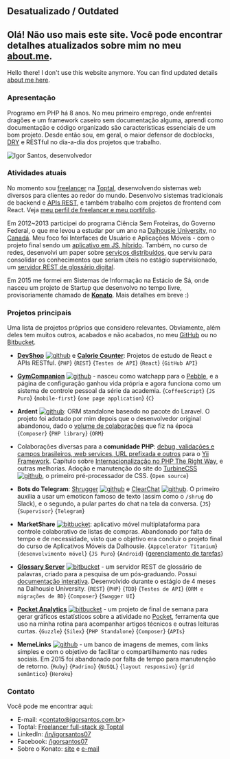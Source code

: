 ## Desatualizado / Outdated
Olá! Não uso mais este site. Você pode encontrar detalhes atualizados sobre mim no meu [about.me](https://about.me/igorsantos07).
---------
Hello there! I don't use this website anymore. You can find updated details [about me here](https://about.me/igorsantos07).

### Apresentação

Programo em PHP há 8 anos. No meu primeiro emprego, onde enfrentei dragões e um framework caseiro sem documentação alguma, aprendi como documentação e código organizado são características essenciais de um bom projeto. Desde então sou, em geral, o maior defensor de docblocks, [DRY] e RESTful no dia-a-dia dos projetos que trabalho.

![Igor Santos, desenvolvedor](http://www.gravatar.com/avatar/acfb059457d47b1086189cddb2f3857c.png)


### Atividades atuais
No momento sou [freelancer](http://freelancer.igorsantos.com.br) na [Toptal](https://www.toptal.com/developers/join/#obtain-only-eye-opening-coders-now), desenvolvendo sistemas web diversos para clientes ao redor do mundo. Desenvolvo sistemas tradicionais de backend e [APIs REST][REST], e também trabalho com projetos de frontend com React. Veja [meu perfil de freelancer e meu portifolio](http://freelancer.igorsantos.com.br).

Em 2012~2013 participei do programa Ciência Sem Froteiras, do Governo Federal, o que me levou a estudar por um ano na [Dalhousie University](http://www.dal.ca), no [Canadá](http://goo.gl/maps/IX6qY). Meu foco foi Interfaces de Usuário e Aplicações Móveis - com o projeto final sendo um [aplicativo em JS, híbrido](https://bitbucket.org/igorsantos07/marketshare). Também, no curso de redes, desenvolvi um paper sobre [serviços distribuídos][webservices], que serviu para consolidar os conhecimentos que seriam úteis no estágio supervisionado, um [servidor REST de glossário digital](https://bitbucket.org/dal-glossary/server/).

Em 2015 me formei em Sistemas de Informação na Estácio de Sá, onde nasceu um projeto de Startup que desenvolvo no tempo livre, provisoriamente chamado de [**Konato**](http://konato.igorsantos.com.br). Mais detalhes em breve :)


### Projetos principais
Uma lista de projetos próprios que considero relevantes. Obviamente, além deles tem muitos outros, acabados e não acabados, no meu [GitHub](https://github.com/igorsantos07) ou no [Bitbucket](https://bitbucket.org/igorsantos07).

- [**DevShop**][devshop] [![github]][gh-devshop] e [**Calorie Counter**][cal-counter]: Projetos de estudo de React e APIs RESTful. {`PHP`} {`REST`} {`Testes de API`} {`React`} {`GitHub API`}

- [**GymCompanion**][GymCompanion] [![github]][gh-gc] - nasceu como watchapp para o [Pebble](https://getpebble.com), e a página de configuração ganhou vida própria e agora funciona como um sistema de controle pessoal da série da academia. {`CoffeeScript`} {`JS Puro`} {`mobile-first`} {`one page application`} {`C`}

- **Ardent** [![github]][gh-ar]: ORM standalone baseado no pacote do Laravel. O projeto foi adotado por mim depois que o desenvolvedor original abandonou, dado o [volume de colaborações][ardent-contrib] que fiz na época {`Composer`} {`PHP library`} {`ORM`}

- Colaborações diversas para a **comunidade PHP**: [debug, validações e campos brasileiros, web services, URL prefixada e outros][gh-yii] para o [Yii Framework][Yii]. Capítulo sobre [Internacionalização no PHP The Right Way][PTRW], e outras melhorias. Adoção e manutenção do site do [TurbineCSS][TurbineCSS] [![github]][gh-turbine], o primeiro pré-processador de CSS. {`Open source`}

- **Bots do Telegram**: [Shrugger][Shrugger] [![github]][gh-shrugger] e [ClearChat][ClearChat] [![github]][gh-clearchat]. O primeiro auxilia a usar um emoticon famoso de texto (assim como o `/shrug` do Slack), e o segundo, a pular partes do chat na tela da conversa. {`JS`} {`Supervisor`} {`Telegram`}

- **MarketShare** [![bitbucket]][bb-ms]: aplicativo móvel multiplataforma para controle colaborativo de listas de compras. Abandonado por falta de tempo e de necessidade, visto que o objetivo era concluir o projeto final do curso de Aplicativos Móveis da Dalhousie. {`Appcelerator Titanium`} {`desenvolvimento móvel`} {`JS Puro`} {`Android`} {[gerenciamento de tarefas](https://bitbucket.org/igorsantos07/marketshare/issues?status=new&status=open&sort=milestone)}

- [**Glossary Server**][glossary-doc] [![bitbucket]][bb-glossary] - um servidor REST de glossário de palavras, criado para a pesquisa de um pós-graduando. Possui [documentação interativa][glossary-doc]. Desenvolvido durante o estágio de 4 meses na Dalhousie University. {`REST`} {`PHP`} {`TDD`} {`Testes de API`} {`ORM e migrações de BD`} {`Composer`} {`Swagger UI`}

- [**Pocket Analytics**](http://pocket.igorsantos.com.br) [![bitbucket]][bb-pocket] - um projeto de final de semana para gerar gráficos estatísticos sobre a atividade no [Pocket](http://www.getpocket.com), ferramenta que uso na minha rotina para acompanhar artigos técnicos e outras leituras curtas. {`Guzzle`} {`Silex`} {`PHP Standalone`} {`Composer`} {`APIs`}

- **MemeLinks** [![github]][gh-ml] - um banco de imagens de memes, com links simples e com o objetivo de facilitar o compartilhamento nas redes sociais. Em 2015 foi abandonado por falta de tempo para manutenção de retorno. {`Ruby`} {`Padrino`} {`NoSQL`} {`layout responsivo`} {`grid semântico`} {`Heroku`}


### Contato

Você pode me encontrar aqui:
- E-mail: <[contato@igorsantos.com.br](mailto:contato@igorsantos.com.br)>
- Toptal: [Freelancer full-stack @ Toptal](http://freelancer.igorsantos.com.br)
- LinkedIn: [/in/igorsantos07](https://www.linkedin.com/in/igorsantos07/pt)
- Facebook: [/igorsantos07](https://www.facebook.com/igorsantos07)
- Sobre o Konato: [site](http://konato.igorsantos.com.br) e [e-mail](mailto:conf@igorsantos.com.br)



[DRY]:http://en.wikipedia.org/wiki/Don't_repeat_yourself
[REST]:http://en.wikipedia.org/wiki/Representational_state_transfer
[SOAP]:http://en.wikipedia.org/wiki/SOAP
[webservices]:https://dl.dropboxusercontent.com/u/10311203/Webservices%20-%20Course%20Project.pdf
[GymCompanion]:http://gc.igorsantos.com.br
[gh-gc]:https://github.com/igorsantos07/GymCompanion
[gh-ml]:https://github.com/igorsantos07/MemeLinks
[Yii]:http://www.yiiframework.com
[gh-yii]:https://github.com/search?q=user%3Aigorsantos07+yii
[PTRW]:https://github.com/codeguy/php-the-right-way/pull/641
[gh-ar]:https://github.com/laravelbook/ardent
[TurbineCSS]:http://turbinecss.github.io
[gh-turbine]:https://github.com/TurbineCSS
[ardent-contrib]:https://github.com/laravelbook/ardent/graphs/contributors
[bb-ms]:https://bitbucket.org/igorsantos07/MarketShare
[bb-glossary]:https://bitbucket.org/dal-glossary/server
[glossary-doc]:http://api.glossary.igorsantos.com.br/api-doc/
[bb-pocket]:https://bitbucket.org/igorsantos07/pocket-insights
[devshop]:http://devshop.igorsantos.com.br
[gh-devshop]:https://github.com/igorsantos07/developer-shop
[cal-counter]:http://calories.igorsantos.com.br
[Shrugger]:http://telegram.me/shruggerbot
[ClearChat]:http://telegram.me/clearchatbot
[gh-shrugger]:https://github.com/igorsantos07/shrugger-bot
[gh-clearchat]:https://github.com/igorsantos07/clearchat-bot

[github]:http://www.tribler.org/img/github-icon.png
[bitbucket]:http://www.jannieogjesper.dk/images/glyphicons_401_bitbucket.png
